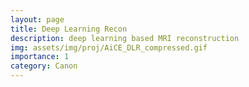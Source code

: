 ```yaml
---
layout: page
title: Deep Learning Recon
description: deep learning based MRI reconstruction
img: assets/img/proj/AiCE_DLR_compressed.gif
importance: 1
category: Canon
---
```

